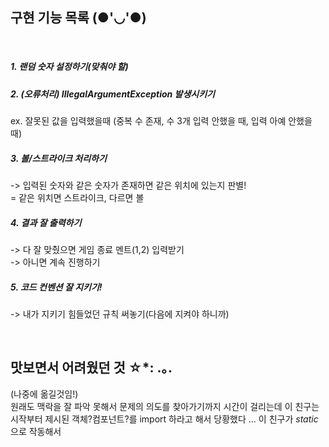 ## 구현 기능 목록 (●'◡'●)

<br>

##### 1. 랜덤 숫자 설정하기(맞춰야 할)


##### 2. (오류처리) IllegalArgumentException 발생시키기
 
ex. 잘못된 값을 입력했을때 (중복 수 존재, 수 3개 입력 안했을 때, 입력 아예 안했을 때) 


##### 3. 볼/스트라이크 처리하기

   -> 입력된 숫자와 같은 숫자가 존재하면 같은 위치에 있는지 판별!
   <br>
      = 같은 위치면 스트라이크, 다르면 볼

##### 4. 결과 잘 출력하기
-> 다 잘 맞췄으면 게임 종료 멘트(1,2) 입력받기
<br>
-> 아니면 계속 진행하기

##### 5. 코드 컨벤션 잘 지키기!
-> 내가 지키기 힘들었던 규칙 써놓기(다음에 지켜야 하니까)

<br>

## 맛보면서 어려웠던 것 ☆*: .｡. 
(나중에 옮길것임!)
<br>
원래도 맥락을 잘 파악 못해서 문제의 의도를 찾아가기까지 시간이 걸리는데 이 친구는 시작부터 
제시된 객체?컴포넌트?를 import 하라고 해서 당황했다 ... 이 친구가 <em>static</em>으로 작동해서
